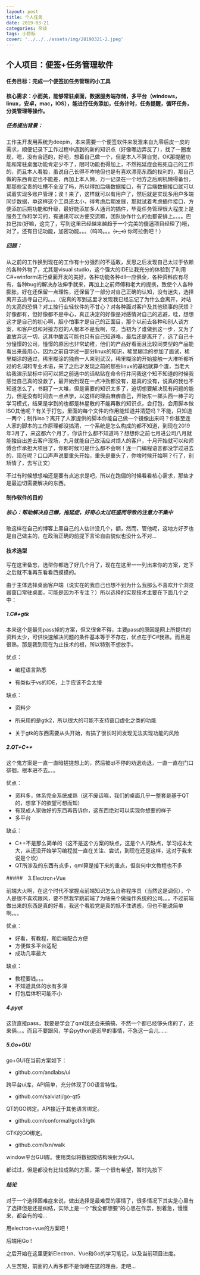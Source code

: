```yaml
---
layout: post
title: 个人任务 
date: 2019-03-21
categories: 杂谈
tags: 小目标
cover: '../../../assets/img/20190321-2.jpeg'
---
```






## 个人项目：便签+任务管理软件
#### 任务目标：完成一个便签加任务管理的小工具
#### 核心需求：小而美，能够常驻桌面，数据服务端存储，多平台（windows，linux，安卓，mac，IOS），能进行任务添加，任务计时，任务提醒，循环任务，分类管理等操作。
##### 任务提出背景：
工作主开发用系统为deepin，本来需要一个便签软件来发泄来自九零后皮一皮的需求，顺便记录下工作过程中遇到的新的知识点（好像哪边弄反了），找了一圈发现，嗯，没有合适的，好吧，想着自己做一个，但是本人不算自觉，OK那提醒功能和常驻桌面功能肯定少不了，限时功能也得加上，不然拖延症会拖死自己的工作的，而且本人看脸，虽说自己长得不咋地但也是有喜欢漂亮东西的权利的，那自己做的东西肯定也不能差，再加上本人懒，万一记录在一个地方之后刷机懒得备份，那那些宝贵的吐槽不全没了吗，所以得加后端数据接口，有了后端数据接口就可以试着实现多账户管理；诶！来了，这样就可以有用户了，然后就是实现多用户多端同步数据，单这样这个工具还太小，得考虑后期发展，那就试着考虑插件接口，方便添加后期功能和升级，最好能添加多人通讯的插件，毕竟任务管理很大程度上是服务工作和学习的，有通讯可以方便交流嘛，团队协作什么的也都安排上。。。。巴拉巴拉(好嘛，这完了，写到这里已经越来越趋于一个完美的傻逼项目经理了)哦，对了，还有日记功能，加密功能。。。（呜呜。。。~~~~(>_<)~~~~ 你可拉倒吧！）

##### 回顾：
从之前的工作换到现在的工作有十分强烈的不适敢，反思之后发现自己太过于依赖的各种外物了，尤其是visual studio，这个强大的IDE让我充分的体验到了利用C#+winform进行桌面开发的美好，各种功能各种dll一应俱全，各种资料应有尽有，各种bug的解决办法伸手就来，再加上之前师傅和老大的提携，致使个人各种膨胀，好在还保留一点理性，还保留了一部分对自己正确的认知，没有迷失，选择离开去追寻自己的。。。（说真的写到这里才发现我已经忘记了为什么会离开，对站的太高的恐惧？对工控行业轻软件的不甘心？对各种面对客户及其他琐事的厌烦？好像都有，但好像都不是中心，真正决定的好像是对感情对自己的逃避，哇，想想这才是自己的初心啊，胆小怕事才是自己的正面目，那个以前去各种和别人谈方案，和客户怼和对接方怼的人根本不是我啊，哎，当初为了谁做到这一步，又为了谁放弃这一切，这其中酸苦可能也只有自己知道咯，最后还是离开了，选了自己十分憧憬的公司，憧憬的原因也非常幼稚，他们的产品好看而且比较同类型的产品能看出来最用心，因为之前自学过一部分linux的知识，稀里糊涂的参加了面试，稀里糊涂的通过，稀里糊涂的独自一人来到武汉，稀里糊涂的开始接触一大堆听都听过的名词和专业术语，来了之后才发现之前的那些linux的基础就算个渣，当老大给我演示鼠标中间可以把之前选中的话粘贴在命令行并问我这个知不知道的时候我感觉自己真的没救了，最开始到现在一点冲劲都没有，是真的没有，说真的我也不知道怎么了，书翻了一大堆，但是需要的知识太多了，迫切想要解决现有问题的能力，但是没有时间去一点点学，以这样的理由麻痹自己，开始东一榔头西一棒子的学习模式，结果是学到的也都是林星散的不能再散的知识点，会打包，会用脚本做ISO其他呢？有关于打包，里面的每个文件的作用能知道并清楚吗？不能，只知道一两个；制作iso？离开了人家提供的脚本你能自己做一个镜像出来吗？你甚至连人家的脚本的工作原理都没搞清，一个系统是怎么构成的都不知道，到现在2019年3月了，来这都六个月了，你该什么都不知道吗？想想你之前七月进公司八月就能独自出差去客户现场，九月就能自己改活应对烦人的客户，十月开始就可以和师傅合作承担大项目了，你那时候可是什么都不会啊！连一门编程语言都没学过进去的，现在呢？口口声声说要重头开始，重头是重头了，你啥时候开始啊？行了，别矫情了，去写正文）

不过有时候想想咱还是要有点追求是吧，所以在跑偏的时候看看核心需求，那些才是最迫切需要解决的东西。

#### 制作软件的目的
##### 核心：帮助解决自己懒，拖延症，好奇心太过旺盛而导致的注意力不集中
敢这样在自己的博客上黑自己的人估计没几个，额，然而，管他呢，这地方好歹也是自己做主的，在政治正确的前提下言论自由貌似也没什么不对...

#### 技术选型
写在这里备忘，选型你都选了好几个月了，现在在这里一一列出来你的方案，定下之后就不准再东看看西摸摸的。

由于主体选择桌面客户端（说实在的我自己也想不到为什么我那么不喜欢开个浏览器窗口常驻桌面，可能是因为不专注？）所以选择的实现技术主要在下面几个之中：

##### 1.C#+gtk

本来这个是最先pass掉的方案，但又很舍不得，主要pass的原因是网上所提供的资料太少，可供快速解决问题的条件基本等于不存在，优点在于C#我熟，而且是很熟，那是我到现在为止技术的根，所以特别不想放手。

优点：

   * 编程语言熟悉

   * 有类似于vs的IDE，上手应该不会太慢

缺点：

   * 资料少

   * 所采用的是gtk2，所以很大的可能不支持窗口虚化之类的功能

   * 关于gtk的东西需要从头开始，有搞了很长时间发现无法实现功能的风险

##### 2.QT+C++

这个鬼方案是一直一直暗搓搓想上的，然后被qt不停的劝退劝退，一直一直在门口徘徊，根本进不去。。。

优点：

   + 资料多，体系完全系统成熟（这不废话嘛，我们的桌面几乎一整套是基于QT的，想拿下的欲望可想而知）
   + 有现成人家做好的东西再告诉你，这东西绝对可以实现你想要的样子
   + 多平台

缺点：

+ C++不是那么简单的（这不是这个方案的缺点，这是个人的缺点，学习成本太大，从还没开始学习编程就一直在关注、尝试，到现在还是这样，这对于我来说是个坎）
+ QT所涉及的东西有点多，qml算是接下来的重点，但奈何中文教程也不多


#####　3.Electron+Vue

前端大火啊，在这个时代不掌握点前端知识怎么自称程序员（当然这是调侃），个人是很不喜欢跟风，要不然我早跳前端了为啥来个做操作系统的公司。。。不过前端做出来的东西是真的好看，我这个看脸党是真的抵不住诱惑，但也不能说简单啊。。。

优点：
+ 好看，有教程，和后端配合方便
+ 方便做多平台适配
+ 成功几率最大

缺点：
+ 教程要钱。。。
+ 不知道具体的水有多深
+ 打包后体积可能不小


##### 4.pyqt

这货直接pass，我要是学会了qml我还会来搞搞，不然一个都已经够头疼的了，还来俩。。。而且不要跟风，学会python是迟早的事情，不急这一会儿......

##### 5.Go+GUI

go+GUI在当前方案如下：
+ github.com/andlabs/ui
 
跨平台ui库，API简单，充分体现了GO语言特性。

+ github.com/salviati/go-qt5 

QT的GO绑定。API接近于其他语言绑定。

+ github.com/conformal/gotk3/gtk 

GTK的GO绑定。

+ github.com/lxn/walk 

window平台GUI库。使用类似将数据按结构映射为GUI。

都试过，但是都没有比较成熟的方案，第一个很有希望，暂时先按下


##### 结论

对于一个选择困难症来说，做出选择是最难受的事情了，很多情况下其实是心里有了选择但是还是纠结，实际上是一个“我全都想要”的心思在作祟，别着急，慢慢来，都会有的哈...

用electron+vue的方案吧！

后端用Go !

之后开始在这里更新Electron、Vue和Go的学习笔记，以及当前项目进度。

人生苦短，前面的人再多都不是你睡在这的理由，走吧...
